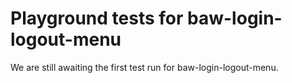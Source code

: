 # Playground tests for baw-login-logout-menu
We are still awaiting the first test run for baw-login-logout-menu.
